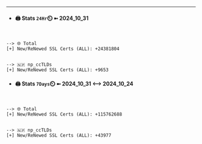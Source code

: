 

---
- #### 🖨️ **Stats** `24Hr`⏲️ ➼ 2024_10_31
```console


--> 🌐 Total
[+] New/ReNewed SSL Certs (ALL): +24381804


--> 🇳🇵 np_ccTLDs
[+] New/ReNewed SSL Certs (ALL): +9653

```

- #### 🖨️ **Stats** `7Days`⏲️ ➼ 2024_10_31 <--> 2024_10_24
```console


--> 🌐 Total
[+] New/ReNewed SSL Certs (ALL): +115762688


--> 🇳🇵 np_ccTLDs
[+] New/ReNewed SSL Certs (ALL): +43977

```

